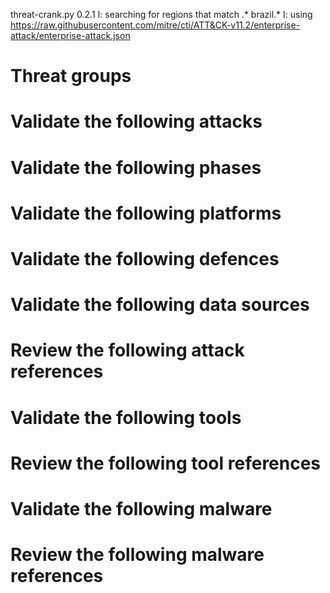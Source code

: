 threat-crank.py 0.2.1
I: searching for regions that match .* brazil.*
I: using https://raw.githubusercontent.com/mitre/cti/ATT&CK-v11.2/enterprise-attack/enterprise-attack.json
# Threat groups


# Validate the following attacks


# Validate the following phases


# Validate the following platforms


# Validate the following defences


# Validate the following data sources


# Review the following attack references


# Validate the following tools


# Review the following tool references


# Validate the following malware


# Review the following malware references


